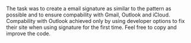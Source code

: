 The task was to create a email signature as similar to the pattern as possible and to ensure compability with Gmail, Outlook and iCloud.
Compability with Outlook achieved only by using developer options to fix their site when using signature for the first time.
Feel free to copy and improve the code.
